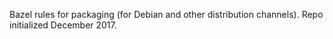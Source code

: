 Bazel rules for packaging (for Debian and other distribution channels). Repo
initialized December 2017.
